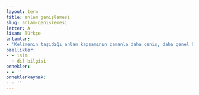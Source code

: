 ```yaml
---
layout: term
title: anlam genişlemesi
slug: anlam-genislemesi
letter: A
lisan: Türkçe
anlamlar:
- 'Kelimenin taşıdığı anlam kapsamının zamanla daha geniş, daha genel bir anlam kazanması: "Baş" kelimesinin "kafa" anlamından anlam genişlemesiyle her meslek ve kuruluştaki "üst aşama" anlamını bildirmesi gibi'
ozellikler:
- - isim
  - dil bilgisi
ornekler:
- - ''
orneklerkaynak:
- - ''
---
```

